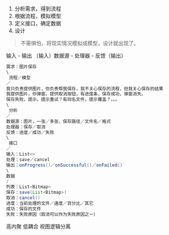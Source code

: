 1. 分析需求，得到流程
2. 根据流程，模拟模型
3. 定义接口，确定数据
4. 设计

> 不需惧怕，将现实情况模拟成模型，设计就出现了。

输入 - 输出
（输入）数据源 - 处理器 - 反馈（输出）

```java
需求：图片保存
\
 流程／模型
／
我只负责提供图片，你负责帮我保存，我不关心保存的流程，但我关心保存的结果
我提供图片，你弹窗，提供取消按钮，有进度条，保存成功，弹窗消失。
保存失败，提示。提示重试？有同名文件，提示覆盖？。。。
\
 分析
／
数据源：图片，一张／多张，保存路径／文件名／格式
处理器：保存／取消
反馈：进度／成功／失败
\
 接口
／
输入：List<>
处理：save／cancel
输出：onProgress()／onSuccessful()／onFailed()
\
数据
/
列表：List<Bitmap>
保存：save(List<Bitmap>)
取消：cancel()
进度：当前处理的文件／速度／百分比／其它
成功：保存的文件
失败：失败原因（取消可以作为失败原因之一）
```

高内聚 低耦合
视图逻辑分离
